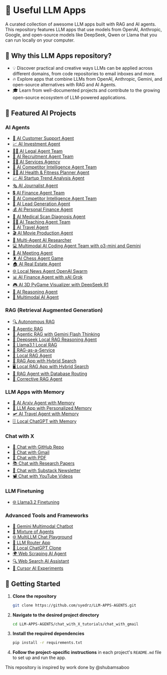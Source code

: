 
# 🌟 Useful LLM Apps

A curated collection of awesome LLM apps built with RAG and AI agents. This repository features LLM apps that use models from OpenAI, Anthropic, Google, and open-source models like DeepSeek, Qwen or Llama that you can run locally on your computer.


## 🤔 Why this LLM Apps repository?

- 💡 Discover practical and creative ways LLMs can be applied across different domains, from code repositories to email inboxes and more.
- 🔥 Explore apps that combine LLMs from OpenAI, Anthropic, Gemini, and open-source alternatives with RAG and AI Agents.
- 🎓 Learn from well-documented projects and contribute to the growing open-source ecosystem of LLM-powered applications.

## 📂 Featured AI Projects

### AI Agents
- [💼 AI Customer Support Agent](https://github.com/syedrz/LLM-APPS-AGENTS/tree/main/ai_agent_tutorials/ai_customer_support_agent)
- [📈 AI Investment Agent](https://github.com/syedrz/LLM-APPS-AGENTS/tree/main/ai_agent_tutorials/ai_investment_agent)
- [👨‍⚖️ AI Legal Agent Team](https://github.com/syedrz/LLM-APPS-AGENTS/tree/main/ai_agent_tutorials/ai_legal_agent_team)
- [💼 AI Recruitment Agent Team](https://github.com/syedrz/LLM-APPS-AGENTS/tree/main/ai_agent_tutorials/ai_recruitment_agent_team)
- [👨‍💼 AI Services Agency](https://github.com/syedrz/LLM-APPS-AGENTS/tree/main/ai_agent_tutorials/ai_services_agency)
- [🧲 AI Competitor Intelligence Agent Team](https://github.com/syedrz/LLM-APPS-AGENTS/tree/main/ai_agent_tutorials/ai_competitor_intelligence_agent_team)
- [🏋️‍♂️ AI Health & Fitness Planner Agent](https://github.com/syedrz/LLM-APPS-AGENTS/tree/main/ai_agent_tutorials/ai_health_fitness_agent)
- [📈 AI Startup Trend Analysis Agent](https://github.com/syedrz/LLM-APPS-AGENTS/tree/main/ai_agent_tutorials/ai_startup_trend_analysis_agent)
- [🗞️ AI Journalist Agent](https://github.com/syedrz/LLM-APPS-AGENTS/tree/main/ai_agent_tutorials/ai_journalist_agent)
- [💲 AI Finance Agent Team](https://github.com/syedrz/LLM-APPS-AGENTS/tree/main/ai_agent_tutorials/ai_finance_agent_team)
- [🧲 AI Competitor Intelligence Agent Team](https://github.com/syedrz/LLM-APPS-AGENTS/tree/main/ai_agent_tutorials/ai_competitor_intelligence_agent_team)
- [🎯 AI Lead Generation Agent](https://github.com/syedrz/LLM-APPS-AGENTS/tree/main/ai_agent_tutorials/ai_lead_generation_agent)
- [💰 AI Personal Finance Agent](https://github.com/syedrz/LLM-APPS-AGENTS/tree/main/ai_agent_tutorials/ai_personal_finance_agent)
- [🩻 AI Medical Scan Diagnosis Agent](https://github.com/syedrz/LLM-APPS-AGENTS/tree/main/ai_agent_tutorials/ai_medical_imaging_agent)
- [👨‍🏫 AI Teaching Agent Team](https://github.com/syedrz/LLM-APPS-AGENTS/tree/main/ai_agent_tutorials/ai_teaching_agent_team)
- [🛫 AI Travel Agent](https://github.com/syedrz/LLM-APPS-AGENTS/tree/main/ai_agent_tutorials/ai_travel_agent)
- [🎬 AI Movie Production Agent](https://github.com/syedrz/LLM-APPS-AGENTS/tree/main/ai_agent_tutorials/ai_movie_production_agent)
- [📰 Multi-Agent AI Researcher](https://github.com/syedrz/LLM-APPS-AGENTS/tree/main/ai_agent_tutorials/multi_agent_researcher)
- [💻 Multimodal AI Coding Agent Team with o3-mini and Gemini](https://github.com/syedrz/LLM-APPS-AGENTS/tree/main/ai_agent_tutorials/ai_coding_agent_o3-mini)
- [📑 AI Meeting Agent](https://github.com/syedrz/LLM-APPS-AGENTS/tree/main/ai_agent_tutorials/ai_meeting_agent)
- [♜ AI Chess Agent Game](https://github.com/syedrz/LLM-APPS-AGENTS/tree/main/ai_agent_tutorials/ai_chess_agent)
- [🏠 AI Real Estate Agent](https://github.com/syedrz/LLM-APPS-AGENTS/tree/main/ai_agent_tutorials/ai_real_estate_agent)
- [🌐 Local News Agent OpenAI Swarm](https://github.com/syedrz/LLM-APPS-AGENTS/tree/main/ai_agent_tutorials/local_news_agent_openai_swarm)
- [📊 AI Finance Agent with xAI Grok](https://github.com/syedrz/LLM-APPS-AGENTS/tree/main/ai_agent_tutorials/xai_finance_agent)
- [🎮 AI 3D PyGame Visualizer with DeepSeek R1](https://github.com/syedrz/LLM-APPS-AGENTS/tree/main/ai_agent_tutorials/ai_3dpygame_r1)
- [🧠 AI Reasoning Agent](https://github.com/syedrz/LLM-APPS-AGENTS/tree/main/ai_agent_tutorials/ai_reasoning_agent)
- [🧬 Multimodal AI Agent](https://github.com/syedrz/LLM-APPS-AGENTS/tree/main/ai_agent_tutorials/multimodal_ai_agent)

### RAG (Retrieval Augmented Generation)
- [🔍 Autonomous RAG](https://github.com/syedrz/LLM-APPS-AGENTS/tree/main/rag_tutorials/autonomous_rag)
- [🔗 Agentic RAG](https://github.com/syedrz/LLM-APPS-AGENTS/tree/main/rag_tutorials/agentic_rag)
- [🤔 Agentic RAG with Gemini Flash Thinking](https://github.com/syedrz/LLM-APPS-AGENTS/tree/main/rag_tutorials/gemini_agentic_rag)
- [🐋 Deepseek Local RAG Reasoning Agent](https://github.com/syedrz/LLM-APPS-AGENTS/tree/main/rag_tutorials/deepseek_local_rag_agent)
- [🔄 Llama3.1 Local RAG](https://github.com/syedrz/LLM-APPS-AGENTS/tree/main/rag_tutorials/llama3.1_local_rag)
- [🧩 RAG-as-a-Service](https://github.com/syedrz/LLM-APPS-AGENTS/tree/main/rag_tutorials/rag-as-a-service)
- [🦙 Local RAG Agent](https://github.com/syedrz/LLM-APPS-AGENTS/tree/main/rag_tutorials/local_rag_agent)
- [👀 RAG App with Hybrid Search](https://github.com/syedrz/LLM-APPS-AGENTS/tree/main/rag_tutorials/hybrid_search_rag)
- [🖥️ Local RAG App with Hybrid Search](https://github.com/syedrz/LLM-APPS-AGENTS/tree/main/rag_tutorials/local_hybrid_search_rag)
- [📠 RAG Agent with Database Routing](https://github.com/syedrz/LLM-APPS-AGENTS/tree/main/rag_tutorials/rag_database_routing)
- [🔄 Corrective RAG Agent](https://github.com/syedrz/LLM-APPS-AGENTS/tree/main/rag_tutorials/corrective_rag)

### LLM Apps with Memory
- [💾 AI Arxiv Agent with Memory](https://github.com/syedrz/LLM-APPS-AGENTS/tree/main/llm_apps_with_memory_tutorials/ai_arxiv_agent_memory)
- [📝 LLM App with Personalized Memory](https://github.com/syedrz/LLM-APPS-AGENTS/tree/main/llm_apps_with_memory_tutorials/llm_app_personalized_memory)
- [🛩️ AI Travel Agent with Memory](https://github.com/syedrz/LLM-APPS-AGENTS/tree/main/llm_apps_with_memory_tutorials/ai_travel_agent_memory)
- [🗄️ Local ChatGPT with Memory](https://github.com/syedrz/LLM-APPS-AGENTS/tree/main/llm_apps_with_memory_tutorials/local_chatgpt_with_memory)

### Chat with X
- [💬 Chat with GitHub Repo](https://github.com/syedrz/LLM-APPS-AGENTS/tree/main/chat_with_X_tutorials/chat_with_github)
- [📨 Chat with Gmail](https://github.com/syedrz/LLM-APPS-AGENTS/tree/main/chat_with_X_tutorials/chat_with_gmail)
- [📄 Chat with PDF](https://github.com/syedrz/LLM-APPS-AGENTS/tree/main/chat_with_X_tutorials/chat_with_pdf)
- [📚 Chat with Research Papers](https://github.com/syedrz/LLM-APPS-AGENTS/tree/main/chat_with_X_tutorials/chat_with_research_papers)
- [📝 Chat with Substack Newsletter](https://github.com/syedrz/LLM-APPS-AGENTS/tree/main/chat_with_X_tutorials/chat_with_substack)
- [📽️ Chat with YouTube Videos](https://github.com/syedrz/LLM-APPS-AGENTS/tree/main/chat_with_X_tutorials/chat_with_youtube_videos)

### LLM Finetuning
- [🌐 Llama3.2 Finetuning](https://github.com/syedrz/LLM-APPS-AGENTS/tree/main/llm_finetuning_tutorials/llama3.2_finetuning)

### Advanced Tools and Frameworks
- [🧪 Gemini Multimodal Chatbot](https://github.com/syedrz/LLM-APPS-AGENTS/tree/main/advanced_tools_frameworks/gemini_multimodal_chatbot)
- [🔄 Mixture of Agents](https://github.com/syedrz/LLM-APPS-AGENTS/tree/main/advanced_tools_frameworks/mixture_of_agents)
- [🌐 MultiLLM Chat Playground](https://github.com/syedrz/LLM-APPS-AGENTS/tree/main/advanced_tools_frameworks/multillm_chat_playground)
- [🔗 LLM Router App](https://github.com/syedrz/LLM-APPS-AGENTS/tree/main/advanced_tools_frameworks/llm_router_app)
- [💬 Local ChatGPT Clone](https://github.com/syedrz/LLM-APPS-AGENTS/tree/main/advanced_tools_frameworks/local_chatgpt_clone)
- [🌍 Web Scraping AI Agent](https://github.com/syedrz/LLM-APPS-AGENTS/tree/main/advanced_tools_frameworks/web_scrapping_ai_agent)
- [🔍 Web Search AI Assistant](https://github.com/syedrz/LLM-APPS-AGENTS/tree/main/advanced_tools_frameworks/web_search_ai_assistant)
- [🧪 Cursor AI Experiments](https://github.com/syedrz/LLM-APPS-AGENTS/tree/main/advanced_tools_frameworks/cursor_ai_experiments)

## 🚀 Getting Started

1. **Clone the repository** 

    ```bash 
    git clone https://github.com/syedrz/LLM-APPS-AGENTS.git 
    ```

2. **Navigate to the desired project directory**

    ```bash 
    cd LLM-APPS-AGENTS/chat_with_X_tutorials/chat_with_gmail
    ```

3. **Install the required dependencies**

    ```bash
    pip install -r requirements.txt
    ```

4. **Follow the project-specific instructions** in each project's `README.md` file to set up and run the app.

This repository is inspired by work done by @shubamsaboo
